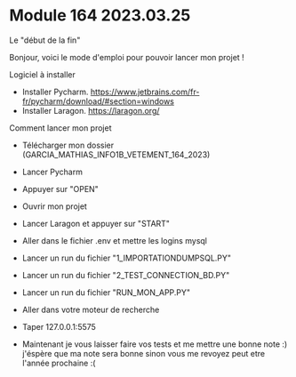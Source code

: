 # Module 164 2023.03.25


Le "début de la fin"


Bonjour, voici le mode d'emploi pour pouvoir lancer mon projet ! 

Logiciel à installer 

- Installer Pycharm. https://www.jetbrains.com/fr-fr/pycharm/download/#section=windows
- Installer Laragon. https://laragon.org/

Comment lancer mon projet 

- Télécharger mon dossier (GARCIA_MATHIAS_INFO1B_VETEMENT_164_2023)
- Lancer Pycharm
- Appuyer sur "OPEN"
- Ouvrir mon projet
- Lancer Laragon et appuyer sur "START"

- Aller dans le fichier .env et mettre les logins mysql
- Lancer un run du fichier "1_IMPORTATIONDUMPSQL.PY"
- Lancer un run du fichier "2_TEST_CONNECTION_BD.PY"
- Lancer un run du fichier "RUN_MON_APP.PY"

- Aller dans votre moteur de recherche
- Taper 127.0.0.1:5575
- Maintenant je vous laisser faire vos tests et me mettre une bonne note :) j'éspère que ma note sera bonne sinon vous me revoyez peut etre l'année prochaine :(


